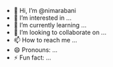 - 👋 Hi, I’m @nimarabani
- 👀 I’m interested in ...
- 🌱 I’m currently learning ...
- 💞️ I’m looking to collaborate on ...
- 📫 How to reach me ...
- 😄 Pronouns: ...
- ⚡ Fun fact: ...

<!---
nimarabani/nimarabani is a ✨ special ✨ repository because its `README.md` (this file) appears on your GitHub profile.
You can click the Preview link to take a look at your changes.
--->
